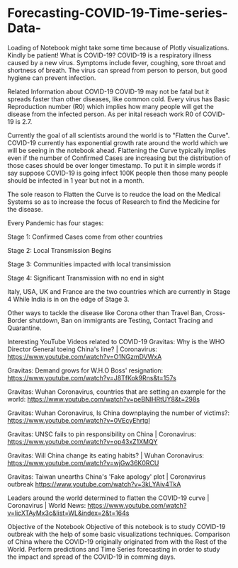 # Forecasting-COVID-19-Time-series-Data-


Loading of Notebook might take some time because of Plotly visualizations. Kindly be patient!
What is COVID-19?
COVID-19 is a respiratory illness caused by a new virus. Symptoms include fever, coughing, sore throat and shortness of breath. The virus can spread from person to person, but good hygiene can prevent infection.

Related Information about COVID-19
COVID-19 may not be fatal but it spreads faster than other diseases, like common cold. Every virus has Basic Reproduction number (R0) which implies how many people will get the disease from the infected person. As per inital reseach work R0 of COVID-19 is 2.7.

Currently the goal of all scientists around the world is to "Flatten the Curve". COVID-19 currently has exponential growth rate around the world which we will be seeing in the notebook ahead. Flattening the Curve typically implies even if the number of Confirmed Cases are increasing but the distribution of those cases should be over longer timestamp. To put it in simple words if say suppose COVID-19 is going infect 100K people then those many people should be infected in 1 year but not in a month.

The sole reason to Flatten the Curve is to reudce the load on the Medical Systems so as to increase the focus of Research to find the Medicine for the disease.

Every Pandemic has four stages:

Stage 1: Confirmed Cases come from other countries

Stage 2: Local Transmission Begins

Stage 3: Communities impacted with local transimission

Stage 4: Significant Transmission with no end in sight

Italy, USA, UK and France are the two countries which are currently in Stage 4 While India is in on the edge of Stage 3.

Other ways to tackle the disease like Corona other than Travel Ban, Cross-Border shutdown, Ban on immigrants are Testing, Contact Tracing and Quarantine.

Interesting YouTube Videos related to COVID-19
Gravitas: Why is the WHO Director General toeing China's line? | Coronavirus: https://www.youtube.com/watch?v=O1NGzmDVWxA

Gravitas: Demand grows for W.H.O Boss' resignation: https://www.youtube.com/watch?v=J8TfKok9Rns&t=157s

Gravitas: Wuhan Coronavirus, countries that are setting an example for the world: https://www.youtube.com/watch?v=peBNIHRtUY8&t=298s

Gravitas: Wuhan Coronavirus, Is China downplaying the number of victims?: https://www.youtube.com/watch?v=0VEcyEhrtgI

Gravitas: UNSC fails to pin responsibility on China | Coronavirus: https://www.youtube.com/watch?v=op43xZ1XMQY

Gravitas: Will China change its eating habits? | Wuhan Coronavirus: https://www.youtube.com/watch?v=wjGw36K0RCU

Gravitas: Taiwan unearths China's 'Fake apology' plot | Coronavirus outbreak https://www.youtube.com/watch?v=3kLYAiv4TkA

Leaders around the world determined to flatten the COVID-19 curve | Coronavirus | World News: https://www.youtube.com/watch?v=licXTAyMx3c&list=WL&index=2&t=164s

Objective of the Notebook
Objective of this notebook is to study COVID-19 outbreak with the help of some basic visualizations techniques. Comparison of China where the COVID-19 originally originated from with the Rest of the World. Perform predictions and Time Series forecasting in order to study the impact and spread of the COVID-19 in comming days.
